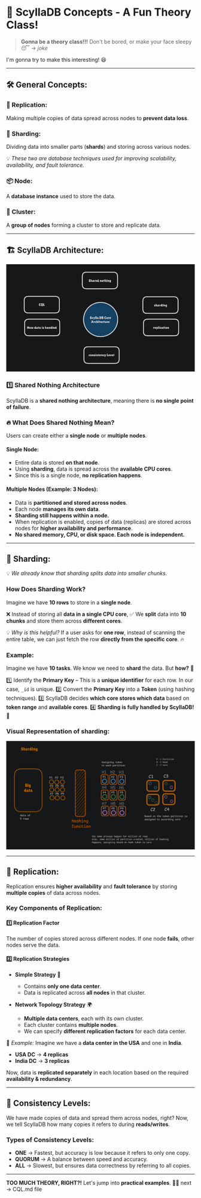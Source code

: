 # 🚀 ScyllaDB Concepts - A Fun Theory Class!

> **Gonna be a theory class!!!** Don't be bored, or make your face sleepy 😴 -> *joke*

I'm gonna try to make this interesting! 😆

---

## 🛠 General Concepts:

### 🔁 Replication:
Making multiple copies of data spread across nodes to **prevent data loss**.

### 🔀 Sharding:
Dividing data into smaller parts (**shards**) and storing across various nodes.

💡 *These two are database techniques used for improving scalability, availability, and fault tolerance.*

### 📦 Node:
A **database instance** used to store the data.

### 🏢 Cluster:
A **group of nodes** forming a cluster to store and replicate data.

---

## 🏗️ ScyllaDB Architecture:

![Architecture Diagram](/images/architecture.png)

### 1️⃣ Shared Nothing Architecture
ScyllaDB is a **shared nothing architecture**, meaning there is **no single point of failure**.

### 🔥 What Does Shared Nothing Mean?
Users can create either a **single node** or **multiple nodes**.

#### Single Node:
- Entire data is stored **on that node**.
- Using **sharding**, data is spread across the **available CPU cores**.
- Since this is a single node, **no replication happens**.

#### Multiple Nodes (Example: 3 Nodes):
- Data is **partitioned and stored across nodes**.
- Each node **manages its own data**.
- **Sharding still happens within a node.**
- When replication is enabled, copies of data (replicas) are stored across nodes for **higher availability and performance**.
- **No shared memory, CPU, or disk space. Each node is independent.**

---

## 🧩 Sharding:

💡 *We already know that sharding splits data into smaller chunks.*

### How Does Sharding Work?
Imagine we have **10 rows** to store in a **single node**.

❌ Instead of storing all **data in a single CPU core**,
✅ We **split** data into **10 chunks** and store them across **different cores**.

💡 *Why is this helpful?*
If a user asks for **one row**, instead of scanning the entire table, we can just fetch the row **directly from the specific core**. 🔥

### Example:
Imagine we have **10 tasks**. We know we need to **shard** the data. But **how?** 🤔

1️⃣ Identify the **Primary Key** – This is a **unique identifier** for each row. In our case, `_id` is unique.
2️⃣ Convert the **Primary Key** into a **Token** (using hashing techniques).
3️⃣ ScyllaDB decides **which core stores which data** based on **token range** and **available cores**.
4️⃣ **Sharding is fully handled by ScyllaDB!** 🎉

### Visual Representation of sharding:
![Architecture Diagram](/images/sharding.png)

---

## 🔁 Replication:
Replication ensures **higher availability** and **fault tolerance** by storing **multiple copies** of data across nodes.

### Key Components of Replication:

#### 1️⃣ **Replication Factor**
The number of copies stored across different nodes.
If one node **fails**, other nodes serve the data.

#### 2️⃣ **Replication Strategies**
- **Simple Strategy** 🏢
  - Contains **only one data center**.
  - Data is replicated across **all nodes** in that cluster.

- **Network Topology Strategy** 🌍
  - **Multiple data centers**, each with its own cluster.
  - Each cluster contains **multiple nodes**.
  - We can specify **different replication factors** for each data center.

📌 *Example:* Imagine we have a **data center in the USA** and one in **India**.
- **USA DC** → **4 replicas**
- **India DC** → **3 replicas**

Now, data is **replicated separately** in each location based on the required **availability & redundancy**.

---

## 🔄 Consistency Levels:

We have made copies of data and spread them across nodes, right? Now, we tell ScyllaDB how many copies it refers to during **reads/writes**.

### Types of Consistency Levels:

- **ONE** → Fastest, but accuracy is low because it refers to only one copy.
- **QUORUM** → A balance between speed and accuracy.
- **ALL** → Slowest, but ensures data correctness by referring to all copies.

---

 **TOO MUCH THEORY, RIGHT?!**
Let's jump into **practical examples**. 🚀🔥
next -> CQL.md file